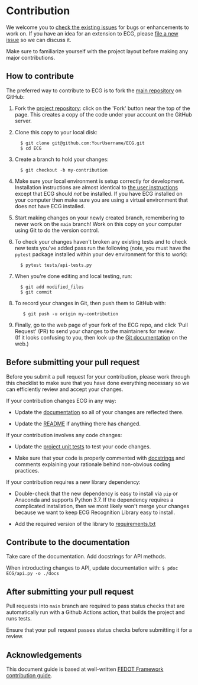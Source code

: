 Contribution
=================

We welcome you to [check the existing issues](https://github.com/Med-AI-Lab/ECG/issues>) for bugs or
enhancements to work on. If you have an idea for an extension to ECG,
please [file a new issue](https://github.com/Med-AI-Lab/ECG/issues/new) so we can
discuss it.

Make sure to familiarize yourself with the project layout before making
any major contributions.


How to contribute
-----------------

The preferred way to contribute to ECG is to fork the [main repository](https://github.com/Med-AI-Lab/ECG/) on GitHub:

1. Fork the [project repository](https://github.com/Med-AI-Lab/ECG):
   click on the 'Fork' button near the top of the page. This creates a
   copy of the code under your account on the GitHub server.

2. Clone this copy to your local disk:

         $ git clone git@github.com:YourUsername/ECG.git
         $ cd ECG

3. Create a branch to hold your changes:

         $ git checkout -b my-contribution

4. Make sure your local environment is setup correctly for development.
   Installation instructions are almost identical to [the user
   instructions](installing.md) except that ECG should *not* be
   installed. If you have ECG installed on your computer then make
   sure you are using a virtual environment that does not have ECG
   installed.

5. Start making changes on your newly created branch, remembering to
   never work on the ``main`` branch! Work on this copy on your
   computer using Git to do the version control.

6. To check your changes haven't broken any existing tests and to check
   new tests you've added pass run the following (note, you must have
   the ``pytest`` package installed within your dev environment for this
   to work):

         $ pytest tests/api-tests.py

7. When you're done editing and local testing, run:

         $ git add modified_files
         $ git commit

8. To record your changes in Git, then push them to GitHub with:

          $ git push -u origin my-contribution

9. Finally, go to the web page of your fork of the ECG repo, and click
'Pull Request' (PR) to send your changes to the maintainers for review. <br/>
(If it looks confusing to you, then look up the [Git documentation](http://git-scm.com/documentation) on the web.)

Before submitting your pull request
-----------------------------------

Before you submit a pull request for your contribution, please work
through this checklist to make sure that you have done everything
necessary so we can efficiently review and accept your changes.

If your contribution changes ECG in any way:

-  Update the
   [documentation](https://github.com/Med-AI-Lab/ECG/tree/master/docs)
   so all of your changes are reflected there.

-  Update the
   [README](https://github.com/Med-AI-Lab/ECG/blob/master/README.md)
   if anything there has changed.

If your contribution involves any code changes:

-  Update the [project unit tests](https://github.com/Med-AI-Lab/ECG/tree/master/tests) to test your code changes.

-  Make sure that your code is properly commented with [docstrings](https://www.python.org/dev/peps/pep-0257/) and comments explaining your rationale behind non-obvious coding practices.

If your contribution requires a new library dependency:

-  Double-check that the new dependency is easy to install via ``pip``
   or Anaconda and supports Python 3.7. If the dependency requires a
   complicated installation, then we most likely won't merge your
   changes because we want to keep ECG Recognition Library easy to install.

-  Add the required version of the library to [requirements.txt](https://github.com/Med-AI-Lab/ECG/blob/master/requirements.txt)

Contribute to the documentation
-------------------------------
Take care of the documentation. Add docstrings for API methods.

When introducting changes to API, update documentation with: `$ pdoc ECG/api.py -o ./docs`

After submitting your pull request
----------------------------------

Pull requests into `main` branch are required to pass status checks that are automatically run with a Github Actions action, that builds the project and runs tests.

Ensure that your pull request passes status checks before submitting it for a review.

Acknowledgements
----------------

This document guide is based at well-written [FEDOT Framework contribution guide](https://github.com/nccr-itmo/FEDOT/blob/master/docs/source/contribution.rst).